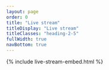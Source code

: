 ```yaml
---
layout: page
order: 0
title: "Live stream"
titleDisplay: "Live stream"
titleClasses: "heading-2-5"
fullWidth: true
navBottom: true
---
```


{% include live-stream-embed.html %}
